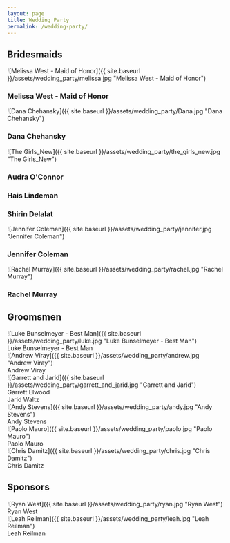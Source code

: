 ```yaml
---
layout: page
title: Wedding Party
permalink: /wedding-party/
---
```


## Bridesmaids  

![Melissa West - Maid of Honor]({{ site.baseurl }}/assets/wedding_party/melissa.jpg "Melissa West - Maid of Honor")

### Melissa West - Maid of Honor
![Dana Chehansky]({{ site.baseurl }}/assets/wedding_party/Dana.jpg "Dana Chehansky")  

### Dana Chehansky

![The Girls_New]({{ site.baseurl }}/assets/wedding_party/the_girls_new.jpg "The Girls_New")  

### Audra O'Connor

### Hais Lindeman

### Shirin Delalat  
  
![Jennifer Coleman]({{ site.baseurl }}/assets/wedding_party/jennifer.jpg "Jennifer Coleman")  
### Jennifer Coleman  

![Rachel Murray]({{ site.baseurl }}/assets/wedding_party/rachel.jpg "Rachel Murray")  
### Rachel Murray  

## Groomsmen
![Luke Bunselmeyer - Best Man]({{ site.baseurl }}/assets/wedding_party/luke.jpg "Luke Bunselmeyer - Best Man")  
Luke Bunselmeyer - Best Man  
![Andrew Viray]({{ site.baseurl }}/assets/wedding_party/andrew.jpg "Andrew Viray")  
Andrew Viray  
![Garrett and Jarid]({{ site.baseurl }}/assets/wedding_party/garrett_and_jarid.jpg "Garrett and Jarid")  
Garrett Elwood  
Jarid Waltz  
![Andy Stevens]({{ site.baseurl }}/assets/wedding_party/andy.jpg "Andy Stevens")  
Andy Stevens  
![Paolo Mauro]({{ site.baseurl }}/assets/wedding_party/paolo.jpg "Paolo Mauro")  
Paolo Mauro  
![Chris Damitz]({{ site.baseurl }}/assets/wedding_party/chris.jpg "Chris Damitz")  
Chris Damitz  

## Sponsors
![Ryan West]({{ site.baseurl }}/assets/wedding_party/ryan.jpg "Ryan West")  
Ryan West  
![Leah Reilman]({{ site.baseurl }}/assets/wedding_party/leah.jpg "Leah Reilman")  
Leah Reilman

